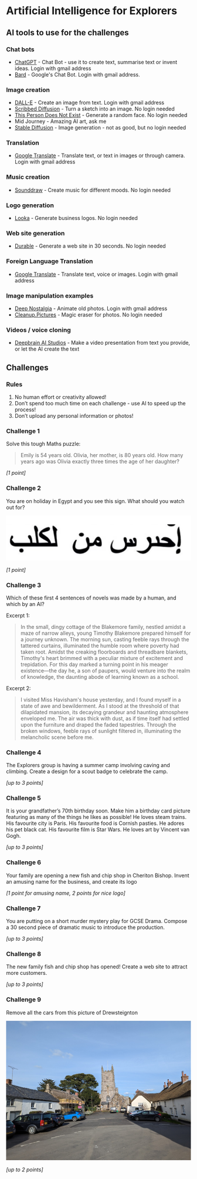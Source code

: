 # Artificial Intelligence for Explorers

## AI tools to use for the challenges

### Chat bots

- [ChatGPT](https://chat.openai.com/) - Chat Bot - use it to create text, summarise text or invent ideas. Login with gmail address
- [Bard](https://bard.google.com/) - Google's Chat Bot. Login with gmail address.

### Image creation

- [DALL-E](https://labs.openai.com/) - Create an image from text. Login with gmail address
- [Scribbed Diffusion](https://scribblediffusion.com/) - Turn a sketch into an image. No login needed
- [This Person Does Not Exist](https://this-person-does-not-exist.com/en) - Generate a random face. No login needed
- Mid Journey - Amazing AI art, ask me
- [Stable Diffusion](https://stablediffusionweb.com/) - Image generation - not as good, but no login needed

### Translation

- [Google Translate](https://translate.google.co.uk/) - Translate text, or text in images or through camera. Login with gmail address

### Music creation

- [Sounddraw](https://soundraw.io) - Create music for different moods. No login needed

### Logo generation

- [Looka](https://looka.com/) - Generate business logos. No login needed

### Web site generation

- [Durable](https://durable.co/ai-website-builder) - Generate a web site in 30 seconds. No login needed

### Foreign Language Translation

- [Google Translate](https://translate.google.co.uk/) - Translate text, voice or images. Login with gmail address

### Image manipulation examples

- [Deep Nostalgia](https://www.myheritage.com/deep-nostalgia) - Animate old photos. Login with gmail address
- [Cleanup.Pictures](https://cleanup.pictures/) - Magic eraser for photos. No login needed

### Videos / voice cloning

- [Deepbrain AI Studios](https://aistudios.com/dashboard) - Make a video presentation from text you provide, or let the AI create the text

## Challenges

### Rules

1. No human effort or creativity allowed!
2. Don’t spend too much time on each challenge - use AI to speed up the process!
3. Don’t upload any personal information or photos!

### Challenge 1

Solve this tough Maths puzzle: 

> Emily is 54 years old. Olivia, her mother, is 80 years old. How many years ago was Olivia exactly three times the age of her daughter?

_[1 point]_

### Challenge 2

You are on holiday in Egypt and you see this sign. What should you watch out for?

![Mystery text](assets/mystery-text.png)

_[1 point]_

### Challenge 3

Which of these first 4 sentences of novels was made by a human, and which by an AI?

Excerpt 1:
> In the small, dingy cottage of the Blakemore family, nestled amidst a maze of narrow alleys, young Timothy Blakemore prepared himself for a journey unknown. The morning sun, casting feeble rays through the tattered curtains, illuminated the humble room where poverty had taken root. Amidst the creaking floorboards and threadbare blankets, Timothy's heart brimmed with a peculiar mixture of excitement and trepidation. For this day marked a turning point in his meager existence—the day he, a son of paupers, would venture into the realm of knowledge, the daunting abode of learning known as a school.

Excerpt 2:
> I visited Miss Havisham's house yesterday, and I found myself in a state of awe and bewilderment. As I stood at the threshold of that dilapidated mansion, its decaying grandeur and haunting atmosphere enveloped me. The air was thick with dust, as if time itself had settled upon the furniture and draped the faded tapestries. Through the broken windows, feeble rays of sunlight filtered in, illuminating the melancholic scene before me.

### Challenge 4

The Explorers group is having a summer camp involving caving and climbing. Create a design for a scout badge to celebrate the camp.

_[up to 3 points]_

### Challenge 5

It is your grandfather’s 70th birthday soon. Make him a birthday card picture featuring as many of the things he likes as possible! He loves steam trains. His favourite city is Paris. His favourite food is Cornish pasties. He adores his pet black cat. His favourite film is Star Wars. He loves art by Vincent van Gogh. 

_[up to 3 points]_

### Challenge 6

Your family are opening a new fish and chip shop in Cheriton Bishop. Invent an amusing name for the business, and create its logo

_[1 point for amusing name, 2 points for nice logo]_

### Challenge 7

You are putting on a short murder mystery play for GCSE Drama. 
Compose a 30 second piece of dramatic music to introduce the production.

_[up to 3 points]_

### Challenge 8

The new family fish and chip shop has opened! Create a web site to attract more customers.

_[up to 3 points]_

### Challenge 9

Remove all the cars from this picture of Drewsteignton

![Drewsteignton](assets/drewsteignton.jpg)

_[up to 2 points]_



